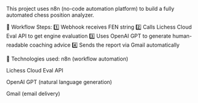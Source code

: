 This project uses n8n (no-code automation platform) to build a fully automated chess position analyzer.

🔧 Workflow Steps:
1️⃣ Webhook receives FEN string
2️⃣ Calls Lichess Cloud Eval API to get engine evaluation
3️⃣ Uses OpenAI GPT to generate human-readable coaching advice
4️⃣ Sends the report via Gmail automatically

🔑 Technologies used:
n8n (workflow automation)

Lichess Cloud Eval API

OpenAI GPT (natural language generation)

Gmail (email delivery)


